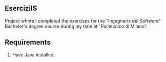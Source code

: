## EserciziIS

Project where I completed the exercises for the "Ingegneria del Software" Bachelor's degree course during my time at "Politecnico di Milano".

## Requirements

1) Have Java installed.
